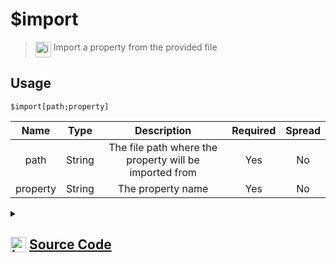 # $import
> <img align="top" src="https://upload.wikimedia.org/wikipedia/commons/thumb/e/e4/Infobox_info_icon.svg/160px-Infobox_info_icon.svg.png?20150409153300" alt="image" width="25" height="auto"> Import a property from the provided file
## Usage
```
$import[path;property]
```
| Name | Type | Description | Required | Spread
| :---: | :---: | :---: | :---: | :---: |
path | String | The file path where the property will be imported from | Yes | No
property | String | The property name | Yes | No
<details>
<summary>
    
## <img align="top" src="https://cdn4.iconfinder.com/data/icons/iconsimple-logotypes/512/github-512.png" alt="image" width="25" height="auto">  [Source Code](https://github.com/tryforge/ForgeScript-V2/blob/main/src/native/import.ts)
    
</summary>
    
```ts
import { ArgType, NativeFunction } from "../structures/NativeFunction"
import { Return } from "../structures/Return"

export default new NativeFunction({
    name: "$import",
    version: "1.0.7",
    description: "Import a property from the provided file",
    args: [
        {
            name: "path",
            description: "The file path where the property will be imported from",
            required: true,
            type: ArgType.String,
            rest: false
        },
        {
            name: "property",
            description: "The property name",
            required: true,
            type: ArgType.String,
            rest: false
        }
    ],
    brackets: true,
    unwrap: true,
    execute(ctx, [ path, property ]) {
        return Return.success(require(path)[property])
    },
})
```
    
</details>